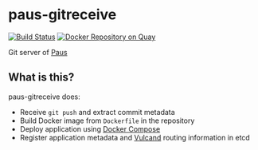 # paus-gitreceive
[![Build Status](https://travis-ci.org/dtan4/paus-gitreceive.svg?branch=master)](https://travis-ci.org/dtan4/paus-gitreceive)
[![Docker Repository on Quay](https://quay.io/repository/dtan4/paus-gitreceive/status "Docker Repository on Quay")](https://quay.io/repository/dtan4/paus-gitreceive)

Git server of [Paus](https://github.com/dtan4/paus)

## What is this?

paus-gitreceive does:

- Receive `git push` and extract commit metadata
- Build Docker image from `Dockerfile` in the repository
- Deploy application using [Docker Compose](https://docs.docker.com/compose/)
- Register application metadata and [Vulcand](https://github.com/vulcand/vulcand) routing information in etcd
